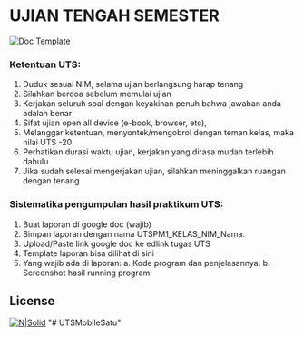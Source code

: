 # UJIAN TENGAH SEMESTER
[![Doc Template](https://cdn-icons-png.flaticon.com/256/8242/8242988.png)](https://docs.google.com/document/d/1JE9VVDDQjG1-R01gzwKurNRblzfHasBc/edit?usp=sharing&ouid=104519461184295493054&rtpof=true&sd=true)

### Ketentuan UTS:
1.	Duduk sesuai NIM, selama ujian berlangsung harap tenang
2.	Silahkan berdoa sebelum memulai ujian
3.	Kerjakan seluruh soal dengan keyakinan penuh bahwa jawaban anda adalah benar
4.	Sifat ujian open all device (e-book, browser, etc),
5.	Melanggar ketentuan, menyontek/mengobrol dengan teman kelas, maka nilai UTS -20
6.	Perhatikan durasi waktu ujian, kerjakan yang dirasa mudah terlebih dahulu
7.	Jika sudah selesai mengerjakan ujian, silahkan meninggalkan ruangan dengan tenang

### Sistematika pengumpulan hasil praktikum UTS:
1.	Buat laporan di google doc (wajib)
2.	Simpan laporan dengan nama UTSPM1_KELAS_NIM_Nama.    
3.	Upload/Paste link google doc ke edlink tugas UTS
4.	Template laporan bisa dilihat di sini
5.	Yang wajib ada di laporan: 
a.	Kode program dan penjelasannya.
b.	Screenshot hasil running program



## License
[![N|Solid](https://pnm.ac.id/assets/img/top-logo.png)](https://ti.pnm.ac.id/)
"# UTSMobileSatu" 
